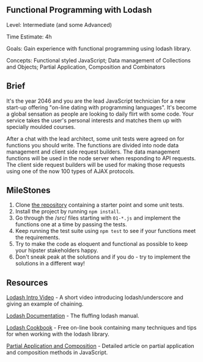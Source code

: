 ## Functional Programming with Lodash

Level: Intermediate (and some Advanced)

Time Estimate: 4h

Goals: Gain experience with functional programming using lodash library.

Concepts: Functional styled JavaScript; Data management of Collections and Objects; Partial Application, Composition and Combinators

## Brief

It's the year 2046 and you are the lead JavaScript technician for a new start-up offering "on-line dating with programming languages". It's become a global sensation as people are looking to daily flirt with some code. Your service takes the user's personal interests and matches them up with specially moulded courses.

After a chat with the lead architect, some unit tests were agreed on for functions you should write. The functions are divided into node data management and client side request builders. The data management functions will be used in the node server when responding to API requests. The client side request builders will be used for making those requests using one of the now 100 types of AJAX protocols.

## MileStones

1. Clone [the repository](https://github.com/Thinkful-Ed/node-lodash) containing a starter point and some unit tests.
2. Install the project by running `npm install`.
3. Go through the /src/ files starting with `01-*.js` and implement the functions one at a time by passing the tests.
4. Keep running the test suite using `npm test` to see if your functions meet the requirements.
5. Try to make the code as eloquent and functional as possible to keep your hipster stakeholders happy.
6. Don't sneak peak at the solutions and if you do - try to implement the solutions in a different way!

## Resources

[Lodash Intro Video](https://egghead.io/lessons/core-javascript-introduction-to-lodash) - A short video introducing lodash/underscore and giving an example of chaining.

[Lodash Documentation](https://lodash.com/docs) - The fluffing lodash manual.

[Lodash Cookbook](https://leanpub.com/lodashcookbook/read) - Free on-line book containing many techniques and tips for when working with the lodash library.

[Partial Application and Composition](http://benalman.com/news/2012/09/partial-application-in-javascript/) - Detailed article on partial application and composition methods in JavaScript.


